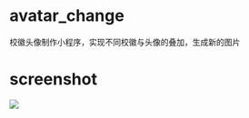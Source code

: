 # avatar_change
校徽头像制作小程序，实现不同校徽与头像的叠加，生成新的图片

# screenshot

![](https://ws3.sinaimg.cn/large/006tKfTcgy1g1euh6s8lgj30u0160wpc.jpg)
